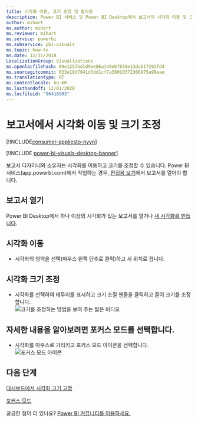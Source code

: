 ```yaml
---
title: 시각화 이동, 크기 조정 및 팝아웃
description: Power BI 서비스 및 Power BI Desktop에서 보고서의 시각화 이동 및 크기 조정
author: mihart
ms.author: mihart
ms.reviewer: mihart
ms.service: powerbi
ms.subservice: pbi-visuals
ms.topic: how-to
ms.date: 12/31/2018
LocalizationGroup: Visualizations
ms.openlocfilehash: 09e1257bd1d9ee86a149ebf650e13da517292fd4
ms.sourcegitcommit: 653e18d7041d3dd1cf7a38010372366975a98eae
ms.translationtype: HT
ms.contentlocale: ko-KR
ms.lasthandoff: 12/01/2020
ms.locfileid: "96418903"
---
```

# <a name="move-and-resize-a-visualization-in-a-report"></a>보고서에서 시각화 이동 및 크기 조정

[!INCLUDE[consumer-appliesto-nyyn](../includes/consumer-appliesto-nyyn.md)]    

[!INCLUDE [power-bi-visuals-desktop-banner](../includes/power-bi-visuals-desktop-banner.md)]

보고서 디자이너와 소유자는 시각화를 이동하고 크기를 조정할 수 있습니다. Power BI 서비스(app.powerbi.com)에서 작업하는 경우, [편집용 보기](../create-reports/service-interact-with-a-report-in-editing-view.md)에서 보고서를 열어야 합니다. 

## <a name="open-the-report"></a>보고서 열기
Power BI Desktop에서 하나 이상의 시각화가 있는 보고서를 열거나 [새 시각화를 만듭니다](power-bi-report-add-visualizations-i.md). 

## <a name="move-the-visualization"></a>시각화 이동
* 시각화의 영역을 선택(마우스 왼쪽 단추로 클릭)하고 새 위치로 끕니다.

## <a name="resize-the-visualization"></a>시각화 크기 조정
* 시각화를 선택하여 테두리를 표시하고 크기 조절 핸들을 클릭하고 끌어 크기를 조정합니다.  
  ![크기를 조정하는 방법을 보여 주는 짧은 비디오](media/power-bi-visualization-move-and-resize/untitled.gif)

## <a name="select-focus-mode-to-see-more-detail"></a>자세한 내용을 알아보려면 포커스 모드를 선택합니다.
* 시각화를 마우스로 가리키고 포커스 모드 아이콘을 선택합니다.
  ![포커스 모드 아이콘](media/power-bi-visualization-move-and-resize/pbi_popouticon.jpg)

## <a name="next-steps"></a>다음 단계
[대시보드에서 시각화 크기 고정](../create-reports/service-dashboard-edit-tile.md)  

[포커스 모드](../consumer/end-user-focus.md)

궁금한 점이 더 있나요? [Power BI 커뮤니티를 이용하세요.](https://community.powerbi.com/)

